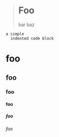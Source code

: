 
<blockquote>
<h1>Foo</h1>
<p>bar
baz</p>
</blockquote>


<pre><code>a simple
  indented code block
</code></pre>


<h1>foo</h1>
<h2>foo</h2>
<h3>foo</h3>
<h4>foo</h4>
<h5>foo</h5>
<h6>foo</h6>
